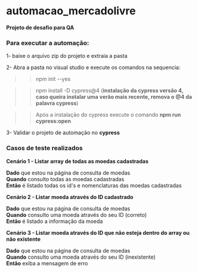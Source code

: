 # automacao_mercadolivre
**Projeto de desafio para QA**

### Para executar a automação:
1- baixe o arquivo zip do projeto e extraia a pasta

2- Abra a pasta no visual studio e execute os comandos na sequencia:

>> npm init --yes

>>npm install -D cypress@4 (**instalação da cypress versão 4, caso queira instalar uma verão mais recente, remova o @4 da palavra cypress**)

>> Após a instalação do cypress execute o comando **npm run cypress:open**

3- Validar o projeto de automação no **cypress**


### Casos de teste realizados

**Cenário 1 - Listar array de todas as moedas cadastradas**

**Dado** que estou na página de consulta de moedas <br>
**Quando** consulto todas as moedas cadastradas <br>
**Então** é listado todas os id's e nomenclaturas das moedas cadastradas <br>

**Cenário 2 - Listar moeda através do ID cadastrado**

**Dado** que estou na página de consulta de moedas<br>
**Quando** consulto uma moeda através do seu ID (correto)<br>
**Então** é listado a informação da moeda<br>

**Cenário 3 - Listar moeda através do ID que não esteja dentro do array ou não existente**

**Dado** que estou na página de consulta de moedas<br>
**Quando** consulto uma moeda através do seu ID (inexistente)<br>
**Então** exiba a mensagem de erro<br>
